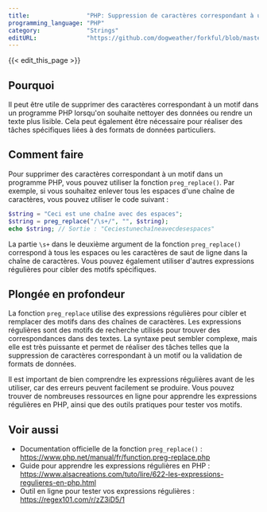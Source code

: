 ```yaml
---
title:                "PHP: Suppression de caractères correspondant à un motif"
programming_language: "PHP"
category:             "Strings"
editURL:              "https://github.com/dogweather/forkful/blob/master/content/fr/php/deleting-characters-matching-a-pattern.md"
---
```


{{< edit_this_page >}}

## Pourquoi

Il peut être utile de supprimer des caractères correspondant à un motif dans un programme PHP lorsqu'on souhaite nettoyer des données ou rendre un texte plus lisible. Cela peut également être nécessaire pour réaliser des tâches spécifiques liées à des formats de données particuliers.

## Comment faire

Pour supprimer des caractères correspondant à un motif dans un programme PHP, vous pouvez utiliser la fonction `preg_replace()`. Par exemple, si vous souhaitez enlever tous les espaces d'une chaîne de caractères, vous pouvez utiliser le code suivant :

```PHP
$string = "Ceci est une chaîne avec des espaces";
$string = preg_replace("/\s+/", "", $string);
echo $string; // Sortie : "Ceciestunechaîneavecdesespaces"
```

La partie `\s+` dans le deuxième argument de la fonction `preg_replace()` correspond à tous les espaces ou les caractères de saut de ligne dans la chaîne de caractères. Vous pouvez également utiliser d'autres expressions régulières pour cibler des motifs spécifiques.

## Plongée en profondeur

La fonction `preg_replace` utilise des expressions régulières pour cibler et remplacer des motifs dans des chaînes de caractères. Les expressions régulières sont des motifs de recherche utilisés pour trouver des correspondances dans des textes. La syntaxe peut sembler complexe, mais elle est très puissante et permet de réaliser des tâches telles que la suppression de caractères correspondant à un motif ou la validation de formats de données.

Il est important de bien comprendre les expressions régulières avant de les utiliser, car des erreurs peuvent facilement se produire. Vous pouvez trouver de nombreuses ressources en ligne pour apprendre les expressions régulières en PHP, ainsi que des outils pratiques pour tester vos motifs.

## Voir aussi

- Documentation officielle de la fonction `preg_replace()` : <https://www.php.net/manual/fr/function.preg-replace.php>
- Guide pour apprendre les expressions régulières en PHP : <https://www.alsacreations.com/tuto/lire/622-les-expressions-regulieres-en-php.html>
- Outil en ligne pour tester vos expressions régulières : <https://regex101.com/r/zZ3iD5/1>